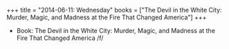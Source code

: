 +++
title = "2014-06-11: Wednesday"
books = ["The Devil in the White City: Murder, Magic, and Madness at the Fire That Changed America"]
+++


* Book: The Devil in the White City: Murder, Magic, and Madness at the Fire That Changed America /f/
